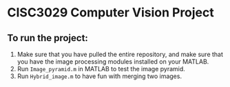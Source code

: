 # CISC3029 Computer Vision Project

## To run the project:
1. Make sure that you have pulled the entire repository, and make sure that you have the image processing modules installed on your MATLAB.
2. Run `Image_pyramid.m` in MATLAB to test the image pyramid.
3. Run `Hybrid_image.m` to have fun with merging two images.
